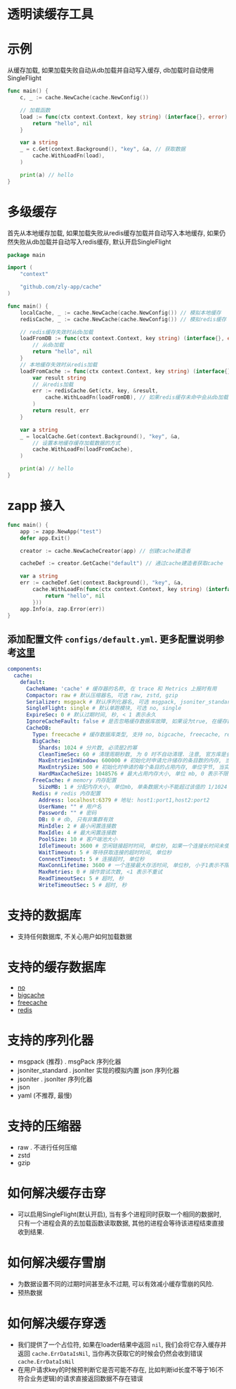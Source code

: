 
# 透明读缓存工具

# 示例

从缓存加载, 如果加载失败自动从db加载并自动写入缓存, db加载时自动使用SingleFlight

```go
func main() {
	c, _ := cache.NewCache(cache.NewConfig())

	// 加载函数
	load := func(ctx context.Context, key string) (interface{}, error) { // db加载函数
		return "hello", nil
	}

	var a string
	_ = c.Get(context.Background(), "key", &a, // 获取数据
		cache.WithLoadFn(load),
	)

	print(a) // hello
}
```

# 多级缓存

首先从本地缓存加载, 如果加载失败从redis缓存加载并自动写入本地缓存, 如果仍然失败从db加载并自动写入redis缓存, 默认开启SingleFlight

```go
package main

import (
	"context"

	"github.com/zly-app/cache"
)

func main() {
	localCache, _ := cache.NewCache(cache.NewConfig()) // 模拟本地缓存
	redisCache, _ := cache.NewCache(cache.NewConfig()) // 模拟redis缓存

	// redis缓存失效时从db加载
	loadFromDB := func(ctx context.Context, key string) (interface{}, error) {
		// 从db加载
		return "hello", nil
	}
	// 本地缓存失效时从redis加载
	loadFromCache := func(ctx context.Context, key string) (interface{}, error) {
		var result string
		// 从redis加载
		err := redisCache.Get(ctx, key, &result,
			cache.WithLoadFn(loadFromDB), // 如果redis缓存未命中会从db加载
		)
		return result, err
	}

	var a string
	_ = localCache.Get(context.Background(), "key", &a,
		// 设置本地缓存缓存加载数据的方式
		cache.WithLoadFn(loadFromCache),
	)

	print(a) // hello
}
```

# zapp 接入

```go
func main() {
	app := zapp.NewApp("test")
	defer app.Exit()

	creator := cache.NewCacheCreator(app) // 创建cache建造者

	cacheDef := creator.GetCache("default") // 通过cache建造者获取cache

	var a string
	err := cacheDef.Get(context.Background(), "key", &a,
		cache.WithLoadFn(func(ctx context.Context, key string) (interface{}, error) {
			return "hello", nil
		}))
	app.Info(a, zap.Error(err))
}
```

## 添加配置文件 `configs/default.yml`. 更多配置说明参考[这里](./config.go)

```yaml
components:
  cache:
    default:
      CacheName: 'cache' # 缓存器的名称, 在 trace 和 Metrics 上报时有用
      Compactor: raw # 默认压缩器名, 可选 raw, zstd, gzip
      Serializer: msgpack # 默认序列化器名, 可选 msgpack, jsoniter_standard, jsoniter, json, yaml
      SingleFlight: single # 默认单跑模块, 可选 no, single
      ExpireSec: 0 # 默认过期时间, 秒, < 1 表示永久
      IgnoreCacheFault: false # 是否忽略缓存数据库故障, 如果设为true, 在缓存数据库故障时从加载器获取数据, 这会导致缓存击穿. 如果设为false, 在缓存数据库故障时直接返回错误
      CacheDB:
        Type: freecache # 缓存数据库类型, 支持 no, bigcache, freecache, redis
        BigCache:
          Shards: 1024 # 分片数, 必须是2的幂
          CleanTimeSec: 60 # 清理周期秒数, 为 0 时不自动清理. 注意, 官方库是会影响到expire的, 而这个不会影响到expire
          MaxEntriesInWindow: 600000 # 初始化时申请允许储存的条目数的内存, 当实际使用量超过当前最大量时会触发内存重分配
          MaxEntrySize: 500 # 初始化时申请的每个条目的占用内存, 单位字节, 当实际使用量超过当前最大量时会触发内存重分配
          HardMaxCacheSize: 1048576 # 最大占用内存大小, 单位 mb, 0 表示不限制
        FreeCache: # memory 内存配置
          SizeMB: 1 # 分配内存大小, 单位mb, 单条数据大小不能超过该值的 1/1024
        Redis: # redis 内存配置
          Address: localhost:6379 # 地址: host1:port1,host2:port2
          UserName: "" # 用户名                     
          Password: "" # 密码
          DB: 0 # db, 只有非集群有效
          MinIdle: 2 # 最小闲置连接数
          MaxIdle: 4 # 最大闲置连接数
          PoolSize: 10 # 客户端池大小
          IdleTimeout: 3600 # 空闲链接超时时间, 单位秒, 如果一个连接长时间未使用将被视为连接无效, 小于1表示永不超时
          WaitTimeout: 5 # 等待获取连接的超时时间, 单位秒
          ConnectTimeout: 5 # 连接超时, 单位秒
          MaxConnLifetime: 3600 # 一个连接最大存活时间, 单位秒, 小于1表示不限制
          MaxRetries: 0 # 操作尝试次数, <1 表示不重试
          ReadTimeoutSec: 5 # 超时, 秒
          WriteTimeoutSec: 5 # 超时, 秒
```




# 支持的数据库

+ 支持任何数据库, 不关心用户如何加载数据

# 支持的缓存数据库

+ [no](./cachedb/no_cache/cache.go)
+ [bigcache](./cachedb/bigcache/cache.go)
+ [freecache](./cachedb/freecache/cache.go)
+ [redis](./cachedb/redis_cache/cache.go)

# 支持的序列化器

+ msgpack (推荐) . msgPack 序列化器
+ jsoniter_standard . jsonIter 实现的模拟内置 json 序列化器
+ jsoniter . jsonIter 序列化器
+ json
+ yaml (不推荐, 最慢)

# 支持的压缩器

+ raw . 不进行任何压缩
+ zstd
+ gzip

# 如何解决缓存击穿

+ 可以启用SingleFlight(默认开启), 当有多个进程同时获取一个相同的数据时, 只有一个进程会真的去加载函数读取数据, 其他的进程会等待该进程结束直接收到结果.

# 如何解决缓存雪崩

+ 为数据设置不同的过期时间甚至永不过期, 可以有效减小缓存雪崩的风险.
+ 预热数据

# 如何解决缓存穿透

+ 我们提供了一个占位符, 如果在loader结果中返回 `nil`, 我们会将它存入缓存并返回 `cache.ErrDataIsNil`, 当你再次获取它的时候会仍然会收到错误 `cache.ErrDataIsNil`
+ 在用户请求key的时候预判断它是否可能不存在, 比如判断id长度不等于16(不符合业务逻辑)的请求直接返回数据不存在错误
